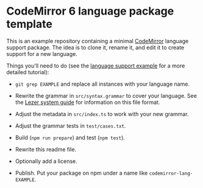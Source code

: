 # CodeMirror 6 language package template

This is an example repository containing a minimal
[CodeMirror](https://codemirror.net/6/) language support package. The idea is to
clone it, rename it, and edit it to create support for a new language.

Things you'll need to do (see the [language support example](https://codemirror.net/6/examples/lang-package/) 
for a more detailed tutorial):

 * `git grep EXAMPLE` and replace all instances with your language name.

 * Rewrite the grammar in `src/syntax.grammar` to cover your language. See the
   [Lezer system guide](https://lezer.codemirror.net/docs/guide/#writing-a-grammar) 
   for information on this file format.

 * Adjust the metadata in `src/index.ts` to work with your new grammar.

 * Adjust the grammar tests in `test/cases.txt`.

 * Build (`npm run prepare`) and test (`npm test`).

 * Rewrite this readme file.

 * Optionally add a license.

 * Publish. Put your package on npm under a name like `codemirror-lang-EXAMPLE`.

